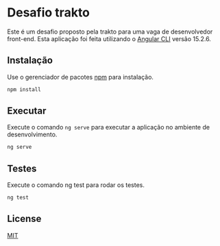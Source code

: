 # Desafio trakto
Este é um desafio proposto pela trakto para uma vaga de desenvolvedor front-end.
Esta aplicação foi feita utilizando o  [Angular CLI](https://github.com/angular/angular-cli) versão 15.2.6.

## Instalação
Use o gerenciador de pacotes [npm](https://docs.npmjs.com/cli/v6/commands/npm-install) para instalação.
```bash
npm install
```

## Executar
Execute o comando `ng serve` para executar a aplicação no ambiente de desenvolvimento.
```bash
ng serve
```

## Testes
Execute o comando ng test para rodar os testes.
```bash
ng test
```

## License

[MIT](https://choosealicense.com/licenses/mit/)